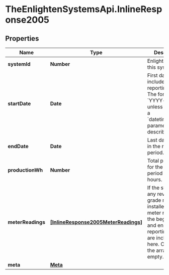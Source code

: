# TheEnlightenSystemsApi.InlineResponse2005

## Properties

Name | Type | Description | Notes
------------ | ------------- | ------------- | -------------
**systemId** | **Number** | Enlighten ID for this system. | 
**startDate** | **Date** | First day included in the reporting period. The format is &#x60;YYYY-mm-dd&#x60; unless you pass a &#x60;datetime_format&#x60; parameter as described [here](https://developer.enphase.com/docs#Datetimes). | 
**endDate** | **Date** | Last day included in the reporting period. | 
**productionWh** | **Number** | Total production for the requested period in Watt-hours. | 
**meterReadings** | [**[InlineResponse2005MeterReadings]**](InlineResponse2005MeterReadings.md) | If the system has any revenue-grade meters installed, the meter readings at the beginning and end of the reporting period are included here. Otherwise, the array is empty. | 
**meta** | [**Meta**](Meta.md) |  | 


